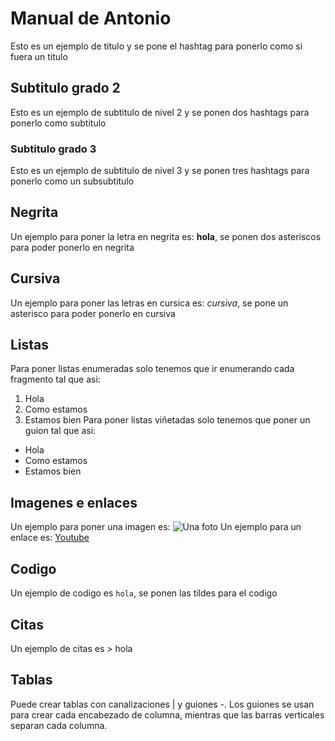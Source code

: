 # Manual de Antonio  
Esto es un ejemplo de titulo y se pone el hashtag para ponerlo como si fuera un titulo
## Subtitulo grado 2
Esto es un ejemplo de subtitulo de nivel 2 y se ponen dos hashtags para ponerlo como subtitulo
### Subtitulo grado 3
Esto es un ejemplo de subtitulo de nivel 3 y se ponen tres hashtags para ponerlo como un subsubtitulo


## Negrita
Un ejemplo para poner la letra en negrita es: **hola**, se ponen dos asteriscos para poder ponerlo en negrita
## Cursiva
Un ejemplo para poner las letras en cursica es: *cursiva*, se pone un asterisco para poder ponerlo en cursiva
## Listas
Para poner listas enumeradas solo tenemos que ir enumerando cada fragmento tal que asi:
1. Hola
2. Como estamos
3. Estamos bien
Para poner listas viñetadas solo tenemos que poner un guion tal que asi:
- Hola
- Como estamos
- Estamos bien


## Imagenes e enlaces


Un ejemplo para poner una imagen es: ![Una foto](https://m.media-amazon.com/images/I/51I-yEOPwHL.jpg)
Un ejemplo para un enlace es: [Youtube](https://www.youtube.com)


## Codigo


Un ejemplo de codigo es `hola`, se ponen las tildes para el codigo


## Citas


Un ejemplo de citas es > hola


## Tablas


Puede crear tablas con canalizaciones | y guiones -. Los guiones se usan para crear cada encabezado de columna, mientras que las barras verticales separan cada columna.


